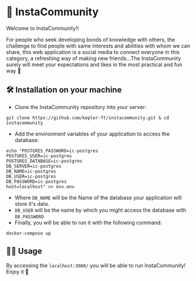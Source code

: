 # 👥 InstaCommunity 

Welcome to InstaCommunity!!

For people who seek developing bonds of knowledge with others,
the challenge to find people with same interests and abilities with whom we can share, this 
web application is a social media to connect everyone in this category, a refreshing way 
of making new friends...The InstaCommunity surely will meet your expectations and likes in the most practical 
and fun way 🤩


## 🛠️ Installation on your machine 

- Clone the InstaCommunity repository into your server: 

```git clone https://github.com/kepler-ft/instacommunity.git & cd instacommunity```

- Add the environment variables of your application to access the database:

```shell
echo "POSTGRES_PASSWORD=ic-postgres
POSTGRES_USER=ic-postgres
POSTGRES_DATABASE=ic-postgres
DB_SERVER=ic-postgres
DB_NAME=ic-postgres
DB_USER=ic-postgres
DB_PASSWORD=ic-postgres
host=localhost" >> env.env
```

- Where ```DB_NAME``` will be the Name of the database your application will store it's data.
- ```DB_USER``` will be the name by which you might access the database with ```DB_PASSWORD```
- Finally, you will be able to run it with the following command:

```shell
docker-compose up
```

## 👩‍💻 Usage

By accessing the `localhost:3000/` you will be able to run InstaCommunity! Enjoy it 🎉
